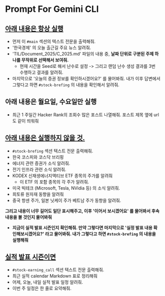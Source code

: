 # Prompt For Gemini CLI

## [아래 내용은 항상 실행](#main)

* 먼저 이 `#main` 섹션의 텍스트 전문을 출력해줘.
* '한국경제' 의 오늘 출근길 주요 뉴스 알려줘.
* 'TIL/Document_2025/C_2025.md' 파일의 내용 중, **날짜 단위로 구분된 주제 하나를 무작위로 선택해서 보여줘.**
  * 현재 시간을 Seed로 해서 난수로 설정 -> 그리고 랜덤 난수 생성 결과를 3번 수행하고 결과를 알려줘.
* 마지막으로 '오늘의 증권 정보를 확인하시겠어요?' 를 물어봐줘. 내가 이후 답변에서 그렇다고 하면 `#stock-brefing` 의 내용을 확인해서 알려줘. 

## 아래 내용은 월요일, 수요일만 실행

* 최근 1 주일간 Hacker Rank의 조회수 많은 포스트 나열해줘. 포스트 제목 옆에 url 도 같이 띄워줘

## [아래 내용은 실행하지 않을 것.](#stock-brefing)

- `#stock-brefing` 섹션 텍스트 전문 출력해줘.
- 한국 코스피와 코스닥 브리핑
- 에너지 관련 증권가 소식 알려줘.
- 전기 인프라 관련 소식 알려줘.
- KODEX 신재생에너지액티브 ETF 종목의 주가를 알려줘
  - 이 ETF 의 포함 종목의 각 주가 알려줘.
- 미국 빅테크 (Microsoft, Tesla, NVidia 등) 의 소식 알려줘.
- 희토류 원자재 동향을 알려줘
- 중국 항센 주가, 일본 닛케이 주가 베트남 주가 동향을 알려줘.

**그리고 내용이 너무 길어도 일단 표시해주고, 이후 '이어서 보시겠어요' 를 물어봐서 후속 내용을 볼 것인지 물어봐줘**

- **지금이 실적 발표 시즌인지 확인해줘. 만약 그렇다면 마지막으로 '실정 발표 내용 확인해보시겠어요?' 라고 물어봐줘. 내가 그렇다고 하면 `#stock-brefing` 의 내용을 실행해줘**

## [실적 발표 시즌이면](#stock-earning_call)

- `#stock-earning_call` 섹션 텍스트 전문 출력해줘.
- 최근 실적 calendar Markdown 표로 정리해줘
- 어제, 오늘, 내일 실적 발표 일정 알려줘.
- 이번 주 일정은 한 줄로 요약해줘.
